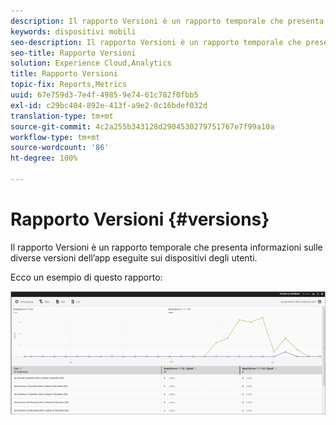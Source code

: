 ```yaml
---
description: Il rapporto Versioni è un rapporto temporale che presenta informazioni sulle diverse versioni dell’app eseguite sui dispositivi degli utenti.
keywords: dispositivi mobili
seo-description: Il rapporto Versioni è un rapporto temporale che presenta informazioni sulle diverse versioni dell’app eseguite sui dispositivi degli utenti.
seo-title: Rapporto Versioni
solution: Experience Cloud,Analytics
title: Rapporto Versioni
topic-fix: Reports,Metrics
uuid: 67e759d3-7e4f-4985-9e74-61c782f0fbb5
exl-id: c29bc404-892e-413f-a9e2-0c16bdef032d
translation-type: tm+mt
source-git-commit: 4c2a255b343128d2904530279751767e7f99a10a
workflow-type: tm+mt
source-wordcount: '86'
ht-degree: 100%

---
```


# Rapporto Versioni {#versions}

Il rapporto Versioni è un rapporto temporale che presenta informazioni sulle diverse versioni dell’app eseguite sui dispositivi degli utenti.

Ecco un esempio di questo rapporto:

![](assets/report_versions.png)
